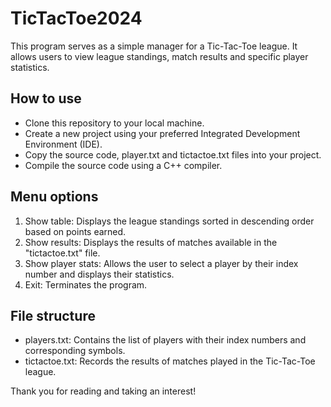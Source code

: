 # TicTacToe2024
This program serves as a simple manager for a Tic-Tac-Toe league. It allows users to view league standings, match results and specific player statistics.

## How to use  
- Clone this repository to your local machine.
- Create a new project using your preferred Integrated Development Environment (IDE).
- Copy the source code, player.txt and tictactoe.txt files into your project.
- Compile the source code using a C++ compiler.
  
## Menu options
1. Show table: Displays the league standings sorted in descending order based on points earned.
2. Show results: Displays the results of matches available in the "tictactoe.txt" file.
3. Show player stats: Allows the user to select a player by their index number and displays their statistics.
4. Exit: Terminates the program.

## File structure
- players.txt: Contains the list of players with their index numbers and corresponding symbols.
- tictactoe.txt: Records the results of matches played in the Tic-Tac-Toe league.

Thank you for reading and taking an interest!
